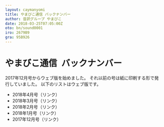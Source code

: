 ```yaml
---
layout: caymanyomi
title: やまびこ通信 バックナンバー
author: 音訳グループ やまびこ
date: 2018-03-25T07:05:00Z
oto: bn/sound0001
iro: 2679B9
gra: 95B926
---
```


# <span data-dur="3.426" data-begin="0.000">やまびこ通信&ensp;バックナンバー</span>

<span data-dur="5.465" data-begin="3.426">2017年12月号からウェブ版を始めました。</span>
<span data-dur="6.372" data-begin="8.891">それ以前の号は紙に印刷する形で発行していました。</span>
<span data-dur="3.712" data-begin="15.263">以下のリストはウェブ版です。</span>

- <span data-dur="3.853" data-begin="18.975">2018年4月号（リンク）</span>
- <span data-dur="3.954" data-begin="22.828">2018年3月号（リンク）</span>
- <span data-dur="3.807" data-begin="26.782">2018年2月号（リンク）</span>
- <span data-dur="3.876" data-begin="30.589">2018年1月号（リンク）</span>
- <span data-dur="4.068" data-begin="34.465">2017年12月号（リンク）</span>

<span data-dur="4.995" data-begin="38.533"><!--以上でこのページの読み上げは終わりです。--></span>
<span data-dur="1.15" data-begin="43.528">&nbsp;</span>
